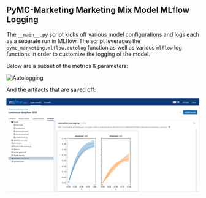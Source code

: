## PyMC-Marketing Marketing Mix Model MLflow Logging

The [`__main__.py`](__main__.py) script kicks off [various model
configurations](./run-config.yaml) and logs each as a separate run in MLflow.
The script leverages the `pymc_marketing.mlflow.autolog` function as well as
various `mlflow` log functions in order to customize the logging of the model.

Below are a subset of the metrics & parameters:

![Autologging](./../images/mmm-autolog.png)

And the artifacts that are saved off:

![Autolog Artifacts](./../images/mmm-autolog-artifacts.png)
